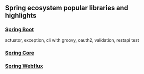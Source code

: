## Spring ecosystem popular libraries and highlights
### [Spring Boot](https://github.com/thuhuongtran/bi-spring-eco/tree/master/boot)
actuator, exception, cli with groovy, oauth2, validation, restapi test
### [Spring Core](https://github.com/thuhuongtran/bi-spring-eco/tree/master/core)
### [Spring Webflux](https://github.com/thuhuongtran/bi-spring-eco/tree/master/webflux)